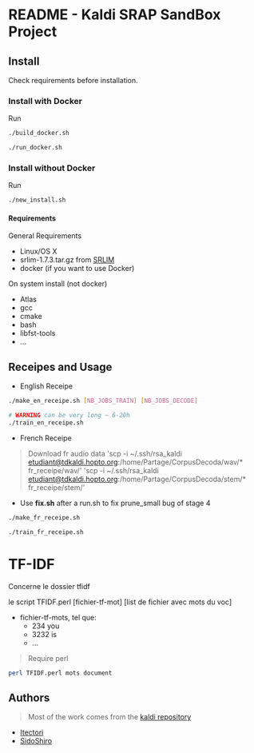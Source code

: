 # README - Kaldi SRAP SandBox Project

## Install

Check requirements before installation.

### Install with Docker

Run

```sh
./build_docker.sh

./run_docker.sh
```

### Install without Docker


Run

```sh
./new_install.sh
```

#### Requirements

General Requirements

* Linux/OS X
* srlim-1.7.3.tar.gz from [SRLIM](http://www.speech.sri.com/projects/srilm/download.html)
* docker (if you want to use Docker)

On system install (not docker)

* Atlas
* gcc
* cmake
* bash
* libfst-tools
* ...

## Receipes and Usage

* English Receipe

```sh
./make_en_receipe.sh [NB_JOBS_TRAIN] [NB_JOBS_DECODE]

# WARNING can be very long ~ 6-20h 
./train_en_receipe.sh
```

* French Receipe

> Download fr audio data
> 'scp -i ~/.ssh/rsa_kaldi etudiant@tdkaldi.hopto.org:/home/Partage/CorpusDecoda/wav/* fr_receipe/wav/'
> 'scp -i ~/.ssh/rsa_kaldi etudiant@tdkaldi.hopto.org:/home/Partage/CorpusDecoda/stem/* fr_receipe/stem/'

* Use **fix.sh** after a run.sh to fix prune_small bug of stage 4

```sh
./make_fr_receipe.sh

./train_fr_receipe.sh
```

# TF-IDF

Concerne le dossier tfidf

le script TFIDF.perl [fichier-tf-mot] [list de fichier avec mots du voc]

* fichier-tf-mots, tel que:
  * 234 you
  * 3232 is
  * ...


> Require perl

```sh
perl TFIDF.perl mots document
```

## Authors

> Most of the work comes from the [kaldi repository](https://github.com/kaldi-asr/kaldi)

* [Itectori](https://github.com/itectori)
* [SidoShiro](https://github.com/SidoShiro)

